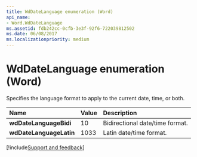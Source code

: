 ```yaml
---
title: WdDateLanguage enumeration (Word)
api_name:
- Word.WdDateLanguage
ms.assetid: fdb242cc-0cfb-3e3f-92f6-722039812502
ms.date: 06/08/2017
ms.localizationpriority: medium
---
```



# WdDateLanguage enumeration (Word)

Specifies the language format to apply to the current date, time, or both.



|Name|Value|Description|
|:-----|:-----|:-----|
| **wdDateLanguageBidi**|10|Bidirectional date/time format.|
| **wdDateLanguageLatin**|1033|Latin date/time format.|

[!include[Support and feedback](~/includes/feedback-boilerplate.md)]